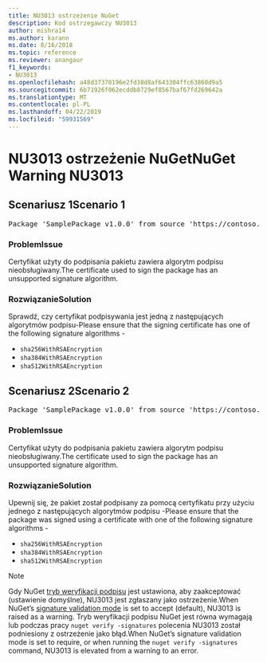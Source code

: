 ```yaml
---
title: NU3013 ostrzeżenie NuGet
description: Kod ostrzegawczy NU3013
author: mishra14
ms.author: karann
ms.date: 8/16/2018
ms.topic: reference
ms.reviewer: anangaur
f1_keywords:
- NU3013
ms.openlocfilehash: a48d37370196e2fd38d8af643304ffc63860d9a5
ms.sourcegitcommit: 6b71926f062ecddb8729ef8567baf67fd269642a
ms.translationtype: MT
ms.contentlocale: pl-PL
ms.lasthandoff: 04/22/2019
ms.locfileid: "59931569"
---
```

# <a name="nuget-warning-nu3013"></a><span data-ttu-id="b5820-103">NU3013 ostrzeżenie NuGet</span><span class="sxs-lookup"><span data-stu-id="b5820-103">NuGet Warning NU3013</span></span>

## <a name="scenario-1"></a><span data-ttu-id="b5820-104">Scenariusz 1</span><span class="sxs-lookup"><span data-stu-id="b5820-104">Scenario 1</span></span>

<pre>Package 'SamplePackage v1.0.0' from source 'https://contoso.com/index.json': The signing certificate has an unsupported signature algorithm.</pre>

### <a name="issue"></a><span data-ttu-id="b5820-105">Problem</span><span class="sxs-lookup"><span data-stu-id="b5820-105">Issue</span></span>

<span data-ttu-id="b5820-106">Certyfikat użyty do podpisania pakietu zawiera algorytm podpisu nieobsługiwany.</span><span class="sxs-lookup"><span data-stu-id="b5820-106">The certificate used to sign the package has an unsupported signature algorithm.</span></span>


### <a name="solution"></a><span data-ttu-id="b5820-107">Rozwiązanie</span><span class="sxs-lookup"><span data-stu-id="b5820-107">Solution</span></span>

<span data-ttu-id="b5820-108">Sprawdź, czy certyfikat podpisywania jest jedną z następujących algorytmów podpisu-</span><span class="sxs-lookup"><span data-stu-id="b5820-108">Please ensure that the signing certificate has one of the following signature algorithms -</span></span> 
* `sha256WithRSAEncryption`
* `sha384WithRSAEncryption`
* `sha512WithRSAEncryption`



## <a name="scenario-2"></a><span data-ttu-id="b5820-109">Scenariusz 2</span><span class="sxs-lookup"><span data-stu-id="b5820-109">Scenario 2</span></span>

<pre>Package 'SamplePackage v1.0.0' from source 'https://contoso.com/index.json': The primary signature's certificate has an unsupported signature algorithm.</pre>

### <a name="issue"></a><span data-ttu-id="b5820-110">Problem</span><span class="sxs-lookup"><span data-stu-id="b5820-110">Issue</span></span>

<span data-ttu-id="b5820-111">Certyfikat użyty do podpisania pakietu zawiera algorytm podpisu nieobsługiwany.</span><span class="sxs-lookup"><span data-stu-id="b5820-111">The certificate used to sign the package has an unsupported signature algorithm.</span></span>


### <a name="solution"></a><span data-ttu-id="b5820-112">Rozwiązanie</span><span class="sxs-lookup"><span data-stu-id="b5820-112">Solution</span></span>

<span data-ttu-id="b5820-113">Upewnij się, że pakiet został podpisany za pomocą certyfikatu przy użyciu jednego z następujących algorytmów podpisu -</span><span class="sxs-lookup"><span data-stu-id="b5820-113">Please ensure that the package was signed using a certificate with one of the following signature algorithms -</span></span> 
* `sha256WithRSAEncryption`
* `sha384WithRSAEncryption`
* `sha512WithRSAEncryption`


> [!Note]
> <span data-ttu-id="b5820-114">Gdy NuGet [tryb weryfikacji podpisu](https://docs.microsoft.com/en-us/nuget/consume-packages/installing-signed-packages#configure-package-signature-requirements) jest ustawiona, aby zaakceptować (ustawienie domyślne), NU3013 jest zgłaszany jako ostrzeżenie.</span><span class="sxs-lookup"><span data-stu-id="b5820-114">When NuGet’s [signature validation mode](https://docs.microsoft.com/en-us/nuget/consume-packages/installing-signed-packages#configure-package-signature-requirements) is set to accept (default), NU3013 is raised as a warning.</span></span> <span data-ttu-id="b5820-115">Tryb weryfikacji podpisu NuGet jest równa wymagają lub podczas pracy `nuget verify -signatures` polecenia NU3013 został podniesiony z ostrzeżenie jako błąd.</span><span class="sxs-lookup"><span data-stu-id="b5820-115">When NuGet’s signature validation mode is set to require, or when running the `nuget verify -signatures` command, NU3013 is elevated from a warning to an error.</span></span> 

